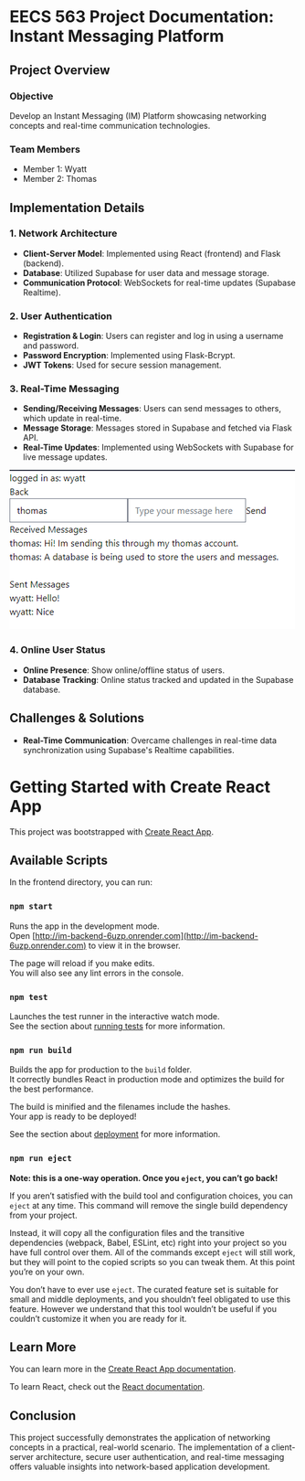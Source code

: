 # EECS 563 Project Documentation: Instant Messaging Platform

## Project Overview

### Objective

Develop an Instant Messaging (IM) Platform showcasing networking concepts and real-time communication technologies.

### Team Members

-   Member 1: Wyatt
-   Member 2: Thomas

## Implementation Details

### 1. Network Architecture

-   **Client-Server Model**: Implemented using React (frontend) and Flask (backend).
-   **Database**: Utilized Supabase for user data and message storage.
-   **Communication Protocol**: WebSockets for real-time updates (Supabase Realtime).

### 2. User Authentication

-   **Registration & Login**: Users can register and log in using a username and password.
-   **Password Encryption**: Implemented using Flask-Bcrypt.
-   **JWT Tokens**: Used for secure session management.

### 3. Real-Time Messaging

-   **Sending/Receiving Messages**: Users can send messages to others, which update in real-time.
-   **Message Storage**: Messages stored in Supabase and fetched via Flask API.
-   **Real-Time Updates**: Implemented using WebSockets with Supabase for live message updates.

![GitHub Image](/images/Conversation.png)

### 4. Online User Status

-   **Online Presence**: Show online/offline status of users.
-   **Database Tracking**: Online status tracked and updated in the Supabase database.

## Challenges & Solutions

-   **Real-Time Communication**: Overcame challenges in real-time data synchronization using Supabase's Realtime capabilities.

# Getting Started with Create React App

This project was bootstrapped with [Create React App](https://github.com/facebook/create-react-app).

## Available Scripts

In the frontend directory, you can run:

### `npm start`

Runs the app in the development mode.\
Open [http://im-backend-6uzp.onrender.com](http://im-backend-6uzp.onrender.com) to view it in the browser.

The page will reload if you make edits.\
You will also see any lint errors in the console.

### `npm test`

Launches the test runner in the interactive watch mode.\
See the section about [running tests](https://facebook.github.io/create-react-app/docs/running-tests) for more information.

### `npm run build`

Builds the app for production to the `build` folder.\
It correctly bundles React in production mode and optimizes the build for the best performance.

The build is minified and the filenames include the hashes.\
Your app is ready to be deployed!

See the section about [deployment](https://facebook.github.io/create-react-app/docs/deployment) for more information.

### `npm run eject`

**Note: this is a one-way operation. Once you `eject`, you can’t go back!**

If you aren’t satisfied with the build tool and configuration choices, you can `eject` at any time. This command will remove the single build dependency from your project.

Instead, it will copy all the configuration files and the transitive dependencies (webpack, Babel, ESLint, etc) right into your project so you have full control over them. All of the commands except `eject` will still work, but they will point to the copied scripts so you can tweak them. At this point you’re on your own.

You don’t have to ever use `eject`. The curated feature set is suitable for small and middle deployments, and you shouldn’t feel obligated to use this feature. However we understand that this tool wouldn’t be useful if you couldn’t customize it when you are ready for it.

## Learn More

You can learn more in the [Create React App documentation](https://facebook.github.io/create-react-app/docs/getting-started).

To learn React, check out the [React documentation](https://reactjs.org/).

## Conclusion

This project successfully demonstrates the application of networking concepts in a practical, real-world scenario. The implementation of a client-server architecture, secure user authentication, and real-time messaging offers valuable insights into network-based application development.
